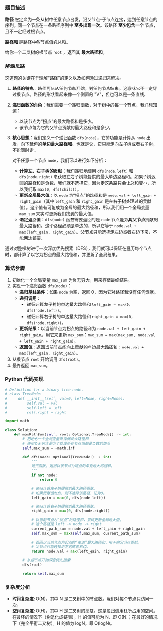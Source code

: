 
### 题目描述

**路径** 被定义为一条从树中任意节点出发，沿父节点-子节点连接，达到任意节点的序列。同一个节点在一条路径序列中 **至多出现一次**。该路径 **至少包含一个** 节点，且不一定经过根节点。

**路径和** 是路径中各节点值的总和。

给你一个二叉树的根节点 `root` ，返回其 **最大路径和**。

### 解题思路

这道题的关键在于理解“路径”的定义以及如何通过递归来解决。

1.  **路径的特点**：路径可以从任何节点开始，到任何节点结束。这意味它不一定穿过根节点。路径的形状看起来像一个倒置的 "V"，但也可以是一条直线。

2.  **递归函数的角色**：我们需要一个递归函数，对于树中的每一个节点，我们想知道：
    *   以该节点为“拐点”的最大路径和是多少。
    *   该节点能为它的父节点贡献的最大路径和是多少。

3.  **核心思想**：我们定义一个递归函数 `dfs(node)`，它的功能是计算从 `node` 出发，向下延伸的**单边最大路径和**。也就是说，它只能走向左子树或者右子树，不能同时走。

    对于任意一个节点 `node`，我们可以进行如下分析：
    *   **计算左、右子树的贡献**：我们递归地调用 `dfs(node.left)` 和 `dfs(node.right)` 来获取左右子树能提供的最大单边路径和。如果子树返回的路径和是负数，我们就不选择它，因为走这条路只会让总和变小，所以我们取 `max(0, dfs(child))`。
    *   **更新全局最大值**：以 `node` 为“拐点”的路径和是 `node.val + left_gain + right_gain`（其中 `left_gain` 和 `right_gain` 是左右子树处理过的贡献值）。这个值有可能成为全局的最大路径和，所以我们用一个全局变量 `max_sum` 来实时更新我们找到的最大值。
    *   **确定返回值**：`dfs(node)` 函数需要返回的是 `node` 节点能为**其父节点**贡献的最大路径和。这个路径必须是单边的，所以它等于 `node.val + max(left_gain, right_gain)`。父节点只能选择走左边或者右边下来，不能两边都要。

通过对整棵树进行一次深度优先搜索（DFS），我们就可以保证在遍历每个节点时，都计算了以它为拐点的最大路径和，并更新了全局结果。

### 算法步骤

1.  初始化一个全局变量 `max_sum` 为负无穷大，用来存储最终结果。
2.  实现一个递归函数 `dfs(node)`：
    *   **递归基线条件**：如果 `node` 为空，返回 0，因为它对路径和没有任何贡献。
    *   **递归调用**：
        *   递归计算左子树的单边最大路径和 `left_gain = max(0, dfs(node.left))`。
        *   递归计算右子树的单边最大路径和 `right_gain = max(0, dfs(node.right))`。
    *   **更新结果**：以当前节点为拐点的路径和为 `node.val + left_gain + right_gain`。用它来更新 `max_sum`：`max_sum = max(max_sum, node.val + left_gain + right_gain)`。
    *   **返回值**：返回当前节点能向上贡献的单边最大路径和：`node.val + max(left_gain, right_gain)`。
3.  从根节点 `root` 开始调用 `dfs(root)`。
4.  最终返回 `max_sum`。

### Python 代码实现

```python
# Definition for a binary tree node.
# class TreeNode:
#     def __init__(self, val=0, left=None, right=None):
#         self.val = val
#         self.left = left
#         self.right = right

import math

class Solution:
    def maxPathSum(self, root: Optional[TreeNode]) -> int:
        # 初始化一个全局变量来存储最大路径和
        # 使用负无穷大是为了处理所有节点值都是负数的情况
        self.max_sum = -math.inf

        def dfs(node: Optional[TreeNode]) -> int:
            """
            递归函数，返回以该节点为端点的单边最大路径和。
            """
            if not node:
                return 0

            # 递归计算左子树提供的最大路径贡献。
            # 如果贡献值为负，则不选择该路径，记为0。
            left_gain = max(0, dfs(node.left))

            # 递归计算右子树提供的最大路径贡献。
            right_gain = max(0, dfs(node.right))

            # 以当前节点为“拐点”的路径和，尝试更新全局最大值。
            # 这个路径是 left -> node -> right
            current_path_sum = node.val + left_gain + right_gain
            self.max_sum = max(self.max_sum, current_path_sum)

            # 返回以当前节点为起点的“单边”最大路径和，用于向父节点贡献。
            # 父节点只能选择走左边或者右边。
            return node.val + max(left_gain, right_gain)

        # 从根节点开始深度优先搜索
        dfs(root)
        
        return self.max_sum

```

### 复杂度分析

*   **时间复杂度**: O(N)，其中 N 是二叉树中的节点数。我们对每个节点只访问一次。
*   **空间复杂度**: O(H)，其中 H 是二叉树的高度。这是递归调用栈所占用的空间。在最坏的情况下（树退化成链表），H 的值可能为 N，即 O(N)；在最好的情况下（完全平衡二叉树），H 的值为 logN，即 O(logN)。
